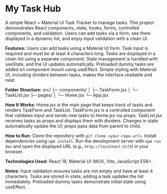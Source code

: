 # My Task Hub
A simple React + Material UI Task Tracker to manage tasks. This project demonstrates React components, state, hooks, forms, controlled components, and validation. Users can add tasks via a form, see them displayed in a dynamic list, and enjoy input validation with a clean UI.

**Features:** Users can add tasks using a Material UI form. Task input is required and must be at least 4 characters long. Tasks are displayed in a clean list using a separate component. State management is handled with useState, and the UI updates automatically. Preloaded dummy tasks are added on component mount using useEffect. Simple styling with Material UI, including dividers between tasks, makes the interface readable and neat.

**Folder Structure:**
src/
├─ components/
│ ├─ TaskForm.jsx
│ └─ TaskList.jsx
├─ pages/
│ └─ Home.jsx
└─ App.jsx

**How It Works:** Home.jsx is the main page that keeps track of tasks and renders TaskForm and TaskList. TaskForm.jsx is a controlled component that validates input and sends new tasks to Home.jsx via props. TaskList.jsx receives tasks as props and displays them with dividers. Changes in state automatically update the UI; props pass data from parent to child.

**How to Run:** Clone the repository with `git clone <your-repo-url>`. Install dependencies using `npm install`. Run the development server with `npm run dev` and open the displayed URL (e.g., `http://localhost:5173`) in your browser.

**Technologies Used:** React 18, Material UI (MUI), Vite, JavaScript ES6+.

**Notes:** Input validation ensures tasks are not empty and have at least 4 characters. Tasks are stored in state; adding a task updates the list immediately. Preloaded dummy tasks demonstrate initial state using useEffect.
